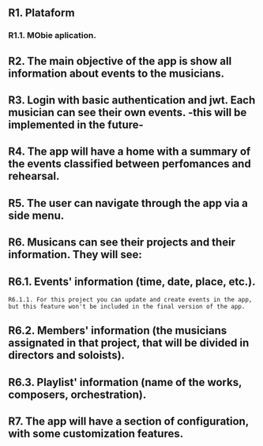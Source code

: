 ## R1. Plataform
  ### R1.1. MObie aplication.
## R2. The main objective of the app is show all information about events to the musicians.
## R3. Login with basic authentication and jwt. Each musician can see their own events. -this will be implemented in the future-
## R4. The app will have a home with a summary of the events classified between perfomances and rehearsal.
## R5. The user can navigate through the app via a side menu.
## R6. Musicans can see their projects and their information. They will see:
  ## R6.1. Events' information (time, date, place, etc.).
    R6.1.1. For this project you can update and create events in the app, but this feature won't be included in the final version of the app.
  ## R6.2. Members' information (the musicians assignated in that project, that will be divided in directors and soloists).
  ## R6.3. Playlist' information (name of the works, composers, orchestration).
## R7. The app will have a section of configuration, with some customization features.
